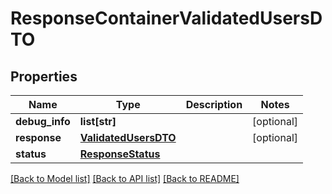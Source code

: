 # ResponseContainerValidatedUsersDTO

## Properties
Name | Type | Description | Notes
------------ | ------------- | ------------- | -------------
**debug_info** | **list[str]** |  | [optional] 
**response** | [**ValidatedUsersDTO**](ValidatedUsersDTO.md) |  | [optional] 
**status** | [**ResponseStatus**](ResponseStatus.md) |  | 

[[Back to Model list]](../README.md#documentation-for-models) [[Back to API list]](../README.md#documentation-for-api-endpoints) [[Back to README]](../README.md)


